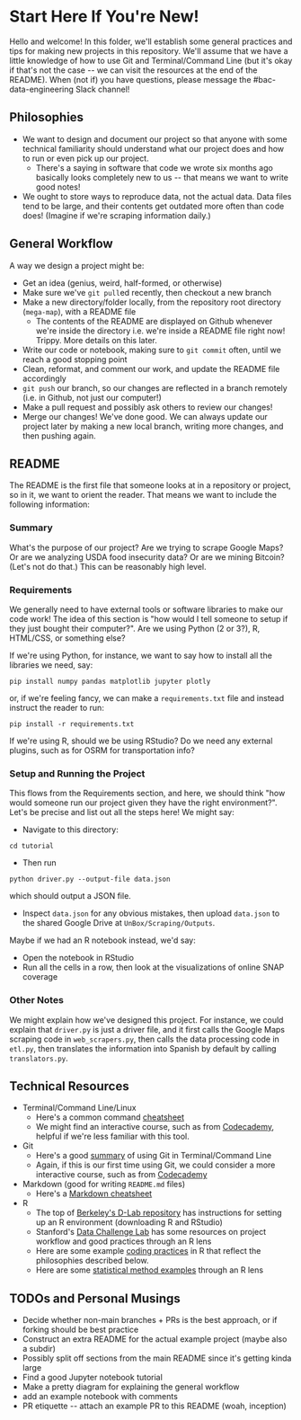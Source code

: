 # Start Here If You're New!

Hello and welcome! In this folder, we'll establish some general practices and tips for making new projects in this repository. We'll assume that we have a little knowledge of how to use Git and Terminal/Command Line (but it's okay if that's not the case -- we can visit the resources at the end of the README). When (not if) you have questions, please message the #bac-data-engineering Slack channel! 


## Philosophies
* We want to design and document our project so that anyone with some technical familiarity should understand what our project does and how to run or even pick up our project.
    * There's a saying in software that code we wrote six months ago basically looks completely new to us -- that means we want to write good notes!
* We ought to store ways to reproduce data, not the actual data. Data files tend to be large, and their contents get outdated more often than code does! (Imagine if we're scraping information daily.)


## General Workflow 
A way we design a project might be:
* Get an idea (genius, weird, half-formed, or otherwise)
* Make sure we've `git pull`ed recently, then checkout a new branch
* Make a new directory/folder locally, from the repository root directory (`mega-map`), with a README file
    * The contents of the README are displayed on Github whenever we're inside the directory i.e. we're inside a README file right now! Trippy. More details on this later.
* Write our code or notebook, making sure to `git commit` often, until we reach a good stopping point
* Clean, reformat, and comment our work, and update the README file accordingly
* `git push` our branch, so our changes are reflected in a branch remotely (i.e. in Github, not just our computer!)
* Make a pull request and possibly ask others to review our changes!
* Merge our changes! We've done good. We can always update our project later by making a new local branch, writing more changes, and then pushing again.


## README
The README is the first file that someone looks at in a repository or project, so in it, we want to orient the reader. That means we want to include the following information:

### Summary
What's the purpose of our project? Are we trying to scrape Google Maps? Or are we analyzing USDA food insecurity data? Or are we mining Bitcoin? (Let's not do that.) This can be reasonably high level.

### Requirements
We generally need to have external tools or software libraries to make our code work! The idea of this section is "how would I tell someone to setup if they just bought their computer?". Are we using Python (2 or 3?), R, HTML/CSS, or something else? 

If we're using Python, for instance, we want to say how to install all the libraries we need, say:
```
pip install numpy pandas matplotlib jupyter plotly
```
or, if we're feeling fancy, we can make a `requirements.txt` file and instead instruct the reader to run:
```
pip install -r requirements.txt
```

If we're using R, should we be using RStudio? Do we need any external plugins, such as for OSRM for transportation info?


### Setup and Running the Project
This flows from the Requirements section, and here, we should think "how would someone run our project given they have the right environment?". Let's be precise and list out all the steps here! We might say:
* Navigate to this directory:
```
cd tutorial
```
* Then run
```
python driver.py --output-file data.json
```
which should output a JSON file.
* Inspect `data.json` for any obvious mistakes, then upload `data.json` to the shared Google Drive at `UnBox/Scraping/Outputs`.

Maybe if we had an R notebook instead, we'd say:
* Open the notebook in RStudio
* Run all the cells in a row, then look at the visualizations of online SNAP coverage

### Other Notes
We might explain how we've designed this project. For instance, we could explain that `driver.py` is just a driver file, and it first calls the Google Maps scraping code in `web_scrapers.py`, then calls the data processing code in `etl.py`, then translates the information into Spanish by default by calling `translators.py`.


## Technical Resources
* Terminal/Command Line/Linux
    * Here's a common command [cheatsheet](https://www.hostinger.com/tutorials/linux-commands)
    * We might find an interactive course, such as from [Codecademy](https://www.codecademy.com/learn/learn-the-command-line), helpful if we're less familiar with this tool.
* Git
    * Here's a good [summary](https://rogerdudler.github.io/git-guide/) of using Git in Terminal/Command Line
    * Again, if this is our first time using Git, we could consider a more interactive course, such as from [Codecademy](https://www.codecademy.com/learn/learn-git)
* Markdown (good for writing `README.md` files)
    * Here's a [Markdown cheatsheet](https://www.markdownguide.org/cheat-sheet/)
* R 
    * The top of [Berkeley's D-Lab repository](https://github.com/dlab-berkeley/R-Fundamentals) has instructions for setting up an R environment (downloading R and RStudio)
    * Stanford's [Data Challenge Lab](https://dcl-docs.stanford.edu/home/) has some resources on project workflow and good practices through an R lens
    * Here are some example [coding practices](https://jadebc.github.io/lab-manual/coding-practices.html) in R that reflect the philosophies described below.
    * Here are some [statistical method examples](https://cehs-research.github.io/eBook_multilevel/gee-continuous-outcome-beat-the-blues.html) through an R lens



## TODOs and Personal Musings
* Decide whether non-main branches + PRs is the best approach, or if forking should be best practice
* Construct an extra README for the actual example project (maybe also a subdir)
* Possibly split off sections from the main README since it's getting kinda large
* Find a good Jupyter notebook tutorial
* Make a pretty diagram for explaining the general workflow
* add an example notebook with comments
* PR etiquette -- attach an example PR to this README (woah, inception)

